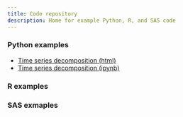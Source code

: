 ```yaml
---
title: Code repository
description: Home for example Python, R, and SAS code 
---
```


### Python examples
- [Time series decomposition (html)](M3TimeSeriesDecomposition.html)
- [Time series decomposition (ipynb)](M3TimeSeriesDecomposition.ipynb)

### R examples

### SAS exmaples

